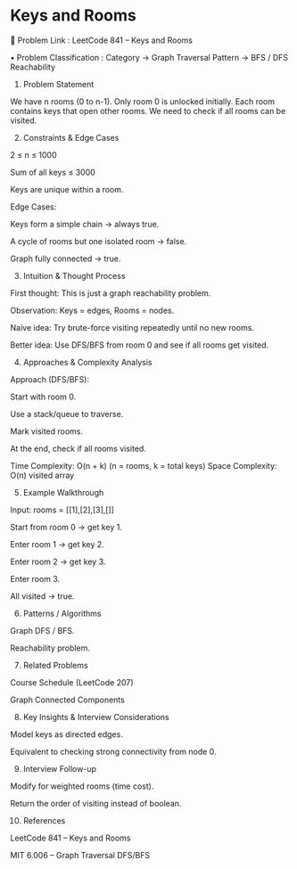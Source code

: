 # Keys and Rooms

🔗 Problem Link : LeetCode 841 – Keys and Rooms

• Problem Classification :
Category → Graph Traversal
Pattern → BFS / DFS Reachability

1. Problem Statement

We have n rooms (0 to n-1). Only room 0 is unlocked initially. Each room contains keys that open other rooms. We need to check if all rooms can be visited.

2. Constraints & Edge Cases

2 ≤ n ≤ 1000

Sum of all keys ≤ 3000

Keys are unique within a room.

Edge Cases:

Keys form a simple chain → always true.

A cycle of rooms but one isolated room → false.

Graph fully connected → true.

3. Intuition & Thought Process

First thought: This is just a graph reachability problem.

Observation: Keys = edges, Rooms = nodes.

Naive idea: Try brute-force visiting repeatedly until no new rooms.

Better idea: Use DFS/BFS from room 0 and see if all rooms get visited.

4. Approaches & Complexity Analysis

Approach (DFS/BFS):

Start with room 0.

Use a stack/queue to traverse.

Mark visited rooms.

At the end, check if all rooms visited.

Time Complexity: O(n + k) (n = rooms, k = total keys)
Space Complexity: O(n) visited array

5. Example Walkthrough

Input: rooms = [[1],[2],[3],[]]

Start from room 0 → get key 1.

Enter room 1 → get key 2.

Enter room 2 → get key 3.

Enter room 3.

All visited → true.

6. Patterns / Algorithms

Graph DFS / BFS.

Reachability problem.

7. Related Problems

Course Schedule (LeetCode 207)

Graph Connected Components

8. Key Insights & Interview Considerations

Model keys as directed edges.

Equivalent to checking strong connectivity from node 0.

9. Interview Follow-up

Modify for weighted rooms (time cost).

Return the order of visiting instead of boolean.

10. References

LeetCode 841 – Keys and Rooms

MIT 6.006 – Graph Traversal DFS/BFS